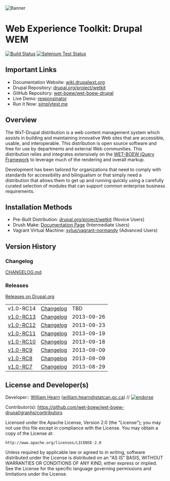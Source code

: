 <img alt="Banner" src="http://dl.dropbox.com/u/38413195/banner.jpeg" title="By Y Anderson (Own work) [CC-BY-SA-3.0 (http://creativecommons.org/licenses/by-sa/3.0">

# Web Experience Toolkit: Drupal WEM

[![Build Status][travisci-badge]][travisci]
[![Selenium Test Status][selenium-badge]][selenium]

## Important Links

- Documentation Website: [wiki.drupalwxt.org][docsite]
- Drupal Repository: [drupal.org/project/wetkit][drupal]
- GitHub Repository: [wet-boew/wet-boew-drupal][github]
- Live Demo: [responsinator][responsinator]
- Run it Now: [simplytest.me][simplytest]

## Overview

The WxT-Drupal distribution is a web content management system which assists in building and maintaining innovative Web sites that are accessible, usable, and interoperable. This distribution is open source software and free for use by departments and external Web communities. This distribution relies and integrates extensively on the [WET-BOEW jQuery Framework][wet-boew] to leverage much of the rendering and overall markup.

Development has been tailored for organizations that need to comply with standards for accessibility and bilingualism or that simply need a distribution that allows them to get up and running quickly using a carefully curated selection of modules that can support common enterprise business requirements.

## Installation Methods

- Pre-Built Distribution: [drupal.org/project/wetkit][drupal] (Novice Users)
- Drush Make: [Documentation Page][docsite-drush-make] (Intermediate Users)
- Vagrant Virtual Machine: [sylus/vagrant-normandy][vagrant-normandy] (Advanced Users)

## Version History

### Changelog

[CHANGELOG.md][changelog]

### Releases

[Releases on Drupal.org](https://drupal.org/node/1972380/release)

<table>
  <tr>
    <td>v1.0-RC14</td>
    <td><a href="https://github.com/wet-boew/wet-boew-drupal/blob/7.x-1.x/CHANGELOG.md#v10-rc14-pre-release">Changelog</a></td>
    <td>TBD</td>
  </tr>
  <tr>
    <td><a href="https://drupal.org/node/2098149">v1.0-RC13</a></td>
    <td><a href="https://github.com/wet-boew/wet-boew-drupal/blob/7.x-1.x/CHANGELOG.md#v10-rc13">Changelog</a></td>
    <td>2013-09-26</td>
  </tr>
  <tr>
    <td><a href="https://drupal.org/node/2095505">v1.0-RC12</a></td>
    <td><a href="https://github.com/wet-boew/wet-boew-drupal/blob/7.x-1.x/CHANGELOG.md#v10-rc12">Changelog</a></td>
    <td>2013-09-23</td>
  </tr>
  <tr>
    <td><a href="https://drupal.org/node/2092703">v1.0-RC11</a></td>
    <td><a href="https://github.com/wet-boew/wet-boew-drupal/blob/7.x-1.x/CHANGELOG.md#v10-rc11">Changelog</a></td>
    <td>2013-09-19</td>
  </tr>
  <tr>
    <td><a href="https://drupal.org/node/2091705">v1.0-RC10</a></td>
    <td><a href="https://github.com/wet-boew/wet-boew-drupal/blob/7.x-1.x/CHANGELOG.md#v10-rc10">Changelog</a></td>
    <td>2013-09-18</td>
  </tr>
  <tr>
    <td><a href="https://drupal.org/node/2085157">v1.0-RC9</a></td>
    <td><a href="https://github.com/wet-boew/wet-boew-drupal/blob/7.x-1.x/CHANGELOG.md#v10-rc9">Changelog</a></td>
    <td>2013-09-09</td>
  </tr>
  <tr>
    <td><a href="https://drupal.org/node/2084635">v1.0-RC8</a></td>
    <td><a href="https://github.com/wet-boew/wet-boew-drupal/blob/7.x-1.x/CHANGELOG.md#v10-rc8">Changelog</a></td>
    <td>2013-09-09</td>
  </tr>
  <tr>
    <td><a href="https://drupal.org/node/2077043">v1.0-RC7</a></td>
    <td><a href="https://github.com/wet-boew/wet-boew-drupal/blob/7.x-1.x/CHANGELOG.md#v10-rc7">Changelog</a></td>
    <td>2013-08-29</td>
  </tr>
</table>

## License and Developer(s)

Developer:: [William Hearn][sylus] (<william.hearn@statcan.gc.ca>) // [![endorse][coderwall-badge]][coderwall]

Contributor(s): https://github.com/wet-boew/wet-boew-drupal/graphs/contributors

Licensed under the Apache License, Version 2.0 (the "License"); you may not use
this file except in compliance with the License. You may obtain a copy of the
License at:

    http://www.apache.org/licenses/LICENSE-2.0

Unless required by applicable law or agreed to in writing, software distributed
under the License is distributed on an "AS IS" BASIS, WITHOUT WARRANTIES OR
CONDITIONS OF ANY KIND, either express or implied. See the License for the
specific language governing permissions and limitations under the License.

<!-- Links Referenced -->

[sylus]:                http://coderwall.com/sylus

[changelog]:            https://github.com/wet-boew/wet-boew-drupal/blob/7.x-1.x/CHANGELOG.md
[coderwall]:            http://coderwall.com/sylus
[coderwall-badge]:      http://api.coderwall.com/sylus/endorsecount.png
[docsite]:              http://wiki.drupalwxt.org
[docsite-drush-make]:   http://wiki.drupalwxt.org/concepts/drush-make
[drupal]:               http://drupal.org/project/wetkit
[github]:               https://github.com/wet-boew/wet-boew-drupal
[responsinator]:        http://responsinator.com/?url=drupalwxt.org
[selenium]:             https://saucelabs.com/u/sylus
[selenium-badge]:       https://saucelabs.com/buildstatus/sylus
[simplytest]:           http://simplytest.me/project/wetkit/7.x-1.x
[travisci]:             https://travis-ci.org/wet-boew/wet-boew-drupal
[travisci-badge]:       https://secure.travis-ci.org/wet-boew/wet-boew-drupal.png?branch=7.x-1.x
[vagrant-normandy]:     https://github.com/sylus/vagrant-normandy
[wet-boew]:             https://github.com/wet-boew/wet-boew
